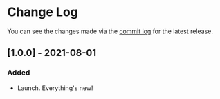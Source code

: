 # Change Log

You can see the changes made via the [commit log](https://github.com/themehybrid/hybrid-view/commits/master) for the latest release.

## [1.0.0] - 2021-08-01

### Added

- Launch.  Everything's new!
